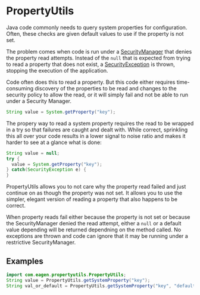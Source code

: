 # PropertyUtils

Java code commonly needs to query system properties for configuration. Often, these checks are
given default values to use if the property is not set.

The problem comes when code is run under a
[SecurityManager](https://docs.oracle.com/javase/10/docs/api/java/lang/SecurityManager.html)
that denies the property read attempts. Instead of the `null` that is expected from trying
to read a property that does not exist, a
[SecurityException](https://docs.oracle.com/javase/10/docs/api/java/lang/SecurityException.html)
is thrown, stopping the execution of the application.

Code often does this to read a property. But this code either requires time-consuming discovery
of the properties to be read and changes to the security policy to allow the read, or it
will simply fail and not be able to run under a Security Manager.

```java
String value = System.getProperty("key");
```

The propery way to read a system property requires the read to be wrapped in a try so that failures
are caught and dealt with. While correct, sprinkling this all over your code results in a lower
signal to noise ratio and makes it harder to see at a glance what is done:

```java
String value = null;
try {
  value = System.getProperty("key");
} catch(SecurityException e) {
}
```

PropertyUtils allows you to not care why the property read failed and just continue on as
though the property was not set. It allows you to use the simpler, elegant version of
reading a property that also happens to be correct.

When property reads fail either because the property is not
set or because the SecurityManager denied the read attempt, either a `null` or a default
value depending will be returned dependning on the method called. No exceptions are thrown
and code can ignore that it may be running under a restrictive SecurityManager.

## Examples

```java
import com.eagen.propertyutils.PropertyUtils;
String value = PropertyUtils.getSystemProperty("key");
String val_or_default = PropertyUtils.getSystemProperty("key", "default");
```
